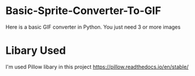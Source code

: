 # Basic-Sprite-Converter-To-GIF

Here is a basic GIF converter in Python.
You just need 3 or more images

# Libary Used

I'm used Pillow libary in this project
https://pillow.readthedocs.io/en/stable/
